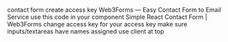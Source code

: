 contact form
create access key Web3Forms — Easy Contact Form to Email Service
use this code in your component Simple React Contact Form | Web3Forms
change access key for your access key
make sure inputs/textareas have names assigned
use client at top
